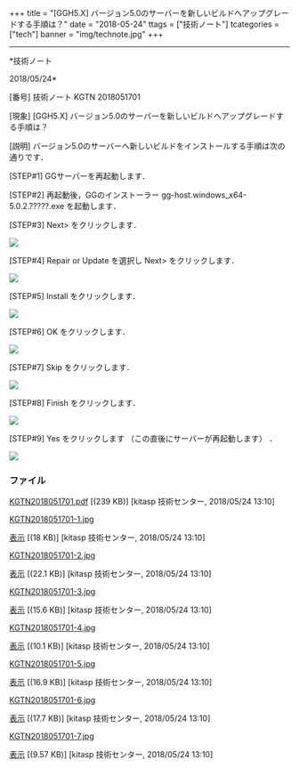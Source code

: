 ﻿+++
title = "[GGH5.X] バージョン5.0のサーバーを新しいビルドへアップグレードする手順は？"
date = "2018-05-24"
ttags = ["技術ノート"]
tcategories = ["tech"]
banner = "img/technote.jpg"
+++

-----------------------------------------------------------------------------------------------------------------------------

*技術ノート

2018/05/24*


[番号]
技術ノート KGTN 2018051701

[現象]
[GGH5.X]
バージョン5.0のサーバーを新しいビルドへアップグレードする手順は？

[説明]
バージョン5.0のサーバーへ新しいビルドをインストールする手順は次の通りです．

[STEP#1]
GGサーバーを再起動します．

[STEP#2]
再起動後，GGのインストーラー gg-host.windows_x64-5.0.2.?????.exe
を起動します．

[STEP#3]
Next> をクリックします．

![](http://techreport.kitasp.net/attachments/download/4023/KGTN2018051701-1.jpg)

[STEP#4]
Repair or Update を選択し Next> をクリックします．

![](http://techreport.kitasp.net/attachments/download/4024/KGTN2018051701-2.jpg)

[STEP#5]
Install をクリックします．

![](http://techreport.kitasp.net/attachments/download/4025/KGTN2018051701-3.jpg)

[STEP#6]
OK をクリックします．

![](http://techreport.kitasp.net/attachments/download/4026/KGTN2018051701-4.jpg)

[STEP#7]
Skip をクリックします．

![](http://techreport.kitasp.net/attachments/download/4027/KGTN2018051701-5.jpg)

[STEP#8]
Finish をクリックします．

![](http://techreport.kitasp.net/attachments/download/4028/KGTN2018051701-6.jpg)

[STEP#9]
Yes をクリックします （この直後にサーバーが再起動します） ．

![](http://techreport.kitasp.net/attachments/download/4029/KGTN2018051701-7.jpg)


### ファイル

 
 


[KGTN2018051701.pdf](http://techreport.kitasp.net/attachments/download/4022/KGTN2018051701.pdf)
 [(239 KB)] [kitasp 技術センター, 2018/05/24
13:10]

[KGTN2018051701-1.jpg](http://techreport.kitasp.net/attachments/download/4023/KGTN2018051701-1.jpg)

[表示](http://techreport.kitasp.net/attachments/4023/KGTN2018051701-1.jpg "表示")
 [(18 KB)] [kitasp 技術センター, 2018/05/24
13:10]

[KGTN2018051701-2.jpg](http://techreport.kitasp.net/attachments/download/4024/KGTN2018051701-2.jpg)

[表示](http://techreport.kitasp.net/attachments/4024/KGTN2018051701-2.jpg "表示")
 [(22.1 KB)] [kitasp 技術センター, 2018/05/24
13:10]

[KGTN2018051701-3.jpg](http://techreport.kitasp.net/attachments/download/4025/KGTN2018051701-3.jpg)

[表示](http://techreport.kitasp.net/attachments/4025/KGTN2018051701-3.jpg "表示")
 [(15.6 KB)] [kitasp 技術センター, 2018/05/24
13:10]

[KGTN2018051701-4.jpg](http://techreport.kitasp.net/attachments/download/4026/KGTN2018051701-4.jpg)

[表示](http://techreport.kitasp.net/attachments/4026/KGTN2018051701-4.jpg "表示")
 [(10.1 KB)] [kitasp 技術センター, 2018/05/24
13:10]

[KGTN2018051701-5.jpg](http://techreport.kitasp.net/attachments/download/4027/KGTN2018051701-5.jpg)

[表示](http://techreport.kitasp.net/attachments/4027/KGTN2018051701-5.jpg "表示")
 [(16.9 KB)] [kitasp 技術センター, 2018/05/24
13:10]

[KGTN2018051701-6.jpg](http://techreport.kitasp.net/attachments/download/4028/KGTN2018051701-6.jpg)

[表示](http://techreport.kitasp.net/attachments/4028/KGTN2018051701-6.jpg "表示")
 [(17.7 KB)] [kitasp 技術センター, 2018/05/24
13:10]

[KGTN2018051701-7.jpg](http://techreport.kitasp.net/attachments/download/4029/KGTN2018051701-7.jpg)

[表示](http://techreport.kitasp.net/attachments/4029/KGTN2018051701-7.jpg "表示")
 [(9.57 KB)] [kitasp 技術センター, 2018/05/24
13:10]


 


 

